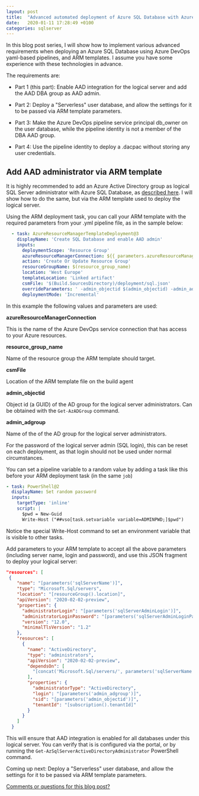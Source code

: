 ```yaml
---
layout: post
title:  "Advanced automated deployment of Azure SQL Database with Azure DevOps (part 1 of 4)"
date:   2020-01-11 17:28:49 +0100
categories: sqlserver
---
```


In this blog post series, I will show how to implement various advanced requirements when deploying an Azure SQL Database using Azure DevOps yaml-based pipelines, and ARM templates. I assume you have some experience with these technologies in advance.

The requirements are:

- Part 1 (this part): Enable AAD integration for the logical server and add the AAD DBA group as AAD admin.

- Part 2: Deploy a "Serverless" user database, and allow the settings for it to be passed via ARM template parameters.

- Part 3: Make the Azure DevOps pipeline service principal db_owner on the user database, while the pipeline identity is not a member of the DBA AAD group.

- Part 4: Use the pipeline identity to deploy a .dacpac without storing any user credentials.

## Add AAD administrator via ARM template

It is highly recommended to add an Azure Active Directory group as logical SQL Server administrator with Azure SQL Database, as [described here](https://docs.microsoft.com/azure/azure-sql/database/authentication-aad-configure?tabs=azure-powershell#provision-azure-ad-admin-sql-dtabase). I will show how to do the same, but via the ARM template used to deploy the logical server.

Using the ARM deployment task, you can call your ARM template with the required parameters from your .yml pipeline file, as in the sample below:

```yaml
  - task: AzureResourceManagerTemplateDeployment@3
    displayName: 'Create SQL Database and enable AAD admin'
    inputs:
      deploymentScope: 'Resource Group'
      azureResourceManagerConnection: ${{ parameters.azureResourceManagerConnection }}
      action: 'Create Or Update Resource Group'
      resourceGroupName: $(resource_group_name)
      location: 'West Europe'
      templateLocation: 'Linked artifact'
      csmFile: '$(Build.SourcesDirectory)/deployment/sql.json'
      overrideParameters: ' -admin_objectid $(admin_objectid) -admin_adgroup $(admin_adgroup) -sqlServerName $(sqlServerName) -sqlServerAdminLogin $(sqlServerAdminLogin) -sqlServerAdminLoginPassword $(adminpwd)'
      deploymentMode: 'Incremental'
```

In this example the following values and parameters are used:

**azureResourceManagerConnection** 

This is the name of the Azure DevOps service connection that has access to your Azure resources.

**resource_group_name**

Name of the resource group the ARM template should target.

**csmFile** 

Location of the ARM template file on the build agent

**admin_objectid**

Object id (a GUID) of the AD group for the logical server administrators.
Can be obtained with the `Get-AzADGroup` command.

**admin_adgroup**

Name of the of the AD group for the logical server administrators.

For the password of the logical server admin (SQL login), this can be reset on each deployment, as that login should not be used under normal circumstances.

You can set a pipeline variable to a random value by adding a task like this before your ARM deployment task (in the same `job`)

```yaml
- task: PowerShell@2
  displayName: Set random password
  inputs:
    targetType: 'inline'
    script: |
      $pwd = New-Guid
      Write-Host ("##vso[task.setvariable variable=ADMINPWD;]$pwd")
```
Notice the special Write-Host command to set an environment variable that is visible to other tasks.

Add parameters to your ARM template to accept all the above parameters (including server name, login and password), and use this JSON fragment to deploy your logical server:

```json
"resources": [
 {
    "name": "[parameters('sqlServerName')]",
    "type": "Microsoft.Sql/servers",
    "location": "[resourceGroup().location]",
    "apiVersion": "2020-02-02-preview",
    "properties": {
      "administratorLogin": "[parameters('sqlServerAdminLogin')]",
      "administratorLoginPassword": "[parameters('sqlServerAdminLoginPassword')]",
      "version": "12.0",
      "minimalTlsVersion": "1.2"
    },
    "resources": [
      {
        "name": "ActiveDirectory",
        "type": "administrators",
        "apiVersion": "2020-02-02-preview",
        "dependsOn": [
          "[concat('Microsoft.Sql/servers/', parameters('sqlServerName'))]"
        ],
        "properties": {
          "administratorType": "ActiveDirectory",
          "login": "[parameters('admin_adgroup')]",
          "sid": "[parameters('admin_objectid')]",
          "tenantId": "[subscription().tenantId]"
        }
      }
    ]
  }
```

This will ensure that AAD integration is enabled for all databases under this logical server. You can verify that is is configured via the portal, or by running the `Get-AzSqlServerActiveDirectoryAdministrator` PowerShell command.

Coming up next: Deploy a "Serverless" user database, and allow the settings for it to be passed via ARM template parameters.

[Comments or questions for this blog post?](https://github.com/ErikEJ/erikej.github.io/issues/25)
